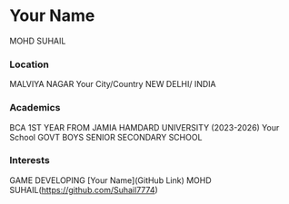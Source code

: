 # Your Name
MOHD SUHAIL
### Location
MALVIYA NAGAR
Your City/Country
NEW DELHI/ INDIA
### Academics
BCA 1ST YEAR FROM JAMIA HAMDARD UNIVERSITY (2023-2026)
Your School
GOVT BOYS SENIOR SECONDARY SCHOOL
### Interests
GAME DEVELOPING
[Your Name](GitHub Link)
MOHD SUHAIL(https://github.com/Suhail7774)
